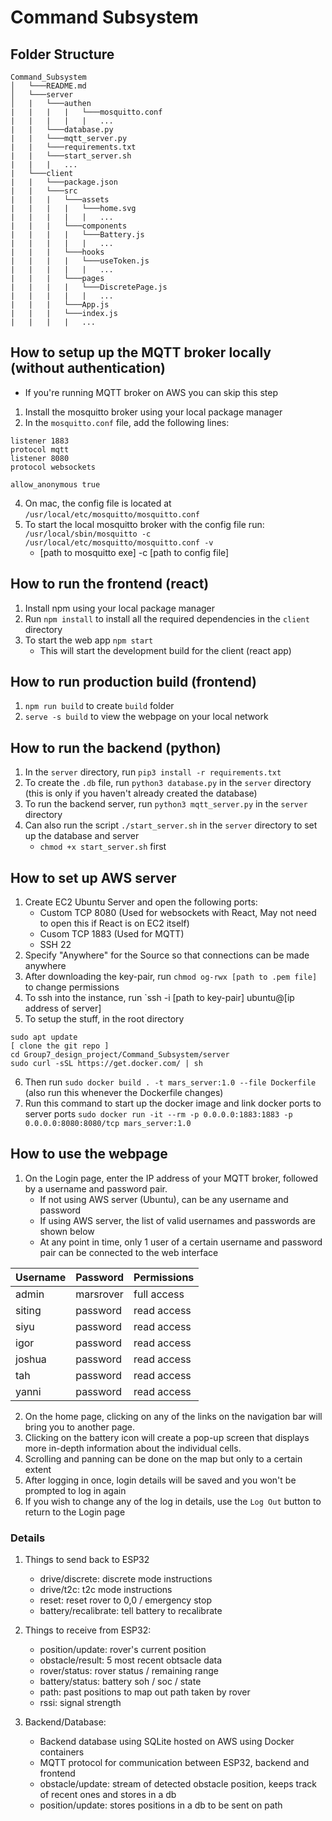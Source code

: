 # Command Subsystem

## Folder Structure
```
Command_Subsystem
│   └───README.md
│   └───server               
│   |   └───authen       
|   |   |   |   └───mosquitto.conf  
|   |   |   |   |   ...
|   |   └───database.py
|   |   └───mqtt_server.py
|   |   └───requirements.txt
|   |   └───start_server.sh
|   |   |   ... 
|   └───client  
|   |   └───package.json
|   |   └───src  
|   |   |   └───assets
|   |   |   |   └───home.svg
|   |   |   |   |   ...
|   |   |   └───components
|   |   |   |   └───Battery.js
|   |   |   |   |   ...
|   |   |   └───hooks
|   |   |   |   └───useToken.js
|   |   |   |   |   ...
|   |   |   └───pages
|   |   |   |   └───DiscretePage.js
|   |   |   |   |   ...
|   |   |   └───App.js
|   |   |   └───index.js
|   |   |   |   ...            
```
## How to setup up the MQTT broker locally (without authentication)
- If you're running MQTT broker on AWS you can skip this step
1. Install the mosquitto broker using your local package manager
2. In the `mosquitto.conf` file, add the following lines:

```
listener 1883
protocol mqtt
listener 8080
protocol websockets

allow_anonymous true
```
4. On mac, the config file is located at `/usr/local/etc/mosquitto/mosquitto.conf`
5. To start the local mosquitto broker with the config file run: `/usr/local/sbin/mosquitto -c /usr/local/etc/mosquitto/mosquitto.conf -v`
    - [path to mosquitto exe] -c [path to config file]

## How to run the frontend (react)
1. Install npm using your local package manager 
2. Run `npm install` to install all the required dependencies in the `client` directory
3. To start the web app `npm start`
    - This will start the development build for the client (react app)

## How to run production build (frontend)
1. `npm run build` to create `build` folder
2. `serve -s build` to view the webpage on your local network

## How to run the backend (python)
1. In the `server` directory, run `pip3 install -r requirements.txt`
2. To create the `.db` file, run `python3 database.py` in the `server` directory (this is only if you haven't already created the database)
3. To run the backend server, run `python3 mqtt_server.py` in the `server` directory
4. Can also run the script `./start_server.sh` in the `server` directory to set up the database and server
    - `chmod +x start_server.sh` first

## How to set up AWS server 
1. Create EC2 Ubuntu Server and open the following ports:
    - Custom TCP 8080 (Used for websockets with React, May not need to open this if React is on EC2 itself)
    - Cusom TCP 1883 (Used for MQTT)
    - SSH 22
2. Specify "Anywhere" for the Source so that connections can be made anywhere
3. After downloading the key-pair, run `chmod og-rwx [path to .pem file]` to change permissions
4. To ssh into the instance, run `ssh -i [path to key-pair] ubuntu@[ip address of server]
5. To setup the stuff, in the root directory
```
sudo apt update
[ clone the git repo ]
cd Group7_design_project/Command_Subsystem/server
sudo curl -sSL https://get.docker.com/ | sh
```
6. Then run `sudo docker build . -t mars_server:1.0 --file Dockerfile` (also run this whenever the Dockerfile changes)
7. Run this command to start up the docker image and link docker ports to server ports
`sudo docker run -it --rm -p 0.0.0.0:1883:1883 -p 0.0.0.0:8080:8080/tcp mars_server:1.0`

## How to use the webpage 
1. On the Login page, enter the IP address of your MQTT broker, followed by a username and password pair.
    - If not using AWS server (Ubuntu), can be any username and password
    - If using AWS server, the list of valid usernames and passwords are shown below
    - At any point in time, only 1 user of a certain username and password pair can be connected to the web interface

Username | Password| Permissions
--- | --- | ---
admin | marsrover | full access
siting | password | read access 
siyu | password | read access 
igor | password | read access 
joshua | password | read access 
tah | password | read access 
yanni | password | read access 

2. On the home page, clicking on any of the links on the navigation bar will bring you to another page.
3. Clicking on the battery icon will create a pop-up screen that displays more in-depth information about the individual cells.
4. Scrolling and panning can be done on the map but only to a certain extent
5. After logging in once, login details will be saved and you won't be prompted to log in again
6. If you wish to change any of the log in details, use the `Log Out` button to return to the Login page
### Details
1. Things to send back to ESP32
    - drive/discrete: discrete mode instructions 
    - drive/t2c: t2c mode instructions
    - reset: reset rover to 0,0 / emergency stop
    - battery/recalibrate: tell battery to recalibrate

2. Things to receive from ESP32:
    - position/update: rover's current position
    - obstacle/result: 5 most recent obtsacle data
    - rover/status: rover status / remaining range
    - battery/status: battery soh / soc / state
    - path: past positions to map out path taken by rover
    - rssi: signal strength

3. Backend/Database:
    - Backend database using SQLite hosted on AWS using Docker containers
    - MQTT protocol for communication between ESP32, backend and frontend
    - obstacle/update: stream of detected obstacle position, keeps track of recent ones and stores in a db
    - position/update: stores positions in a db to be sent on path 